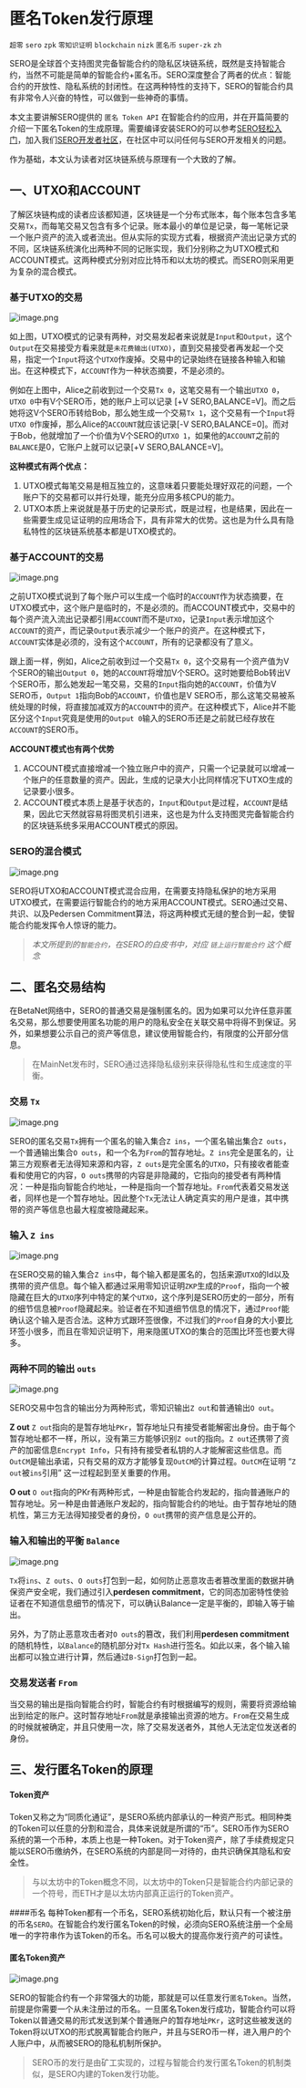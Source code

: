 # 匿名Token发行原理

`超零` `sero` `zpk` `零知识证明` `blockchain` `nizk` `匿名币` `super-zk` `zh`



SERO是全球首个支持图灵完备智能合约的隐私区块链系统，既然是支持智能合约，当然不可能是简单的智能合约+匿名币。SERO深度整合了两者的优点：智能合约的开放性、隐私系统的封闭性。在这两种特性的支持下，SERO的智能合约具有非常令人兴奋的特性，可以做到一些神奇的事情。

本文主要讲解SERO提供的 `匿名 Token API` 在智能合约的应用，并在开篇简要的介绍一下匿名Token的生成原理。需要编译安装SERO的可以参考[SERO轻松入门](http://sero.cash)，加入我们[SERO开发者社区](https://gitter.im/sero-cash/developer?utm_source=share-link&utm_medium=link&utm_campaign=share-link)，在社区中可以问任何与SERO开发相关的问题。

作为基础，本文认为读者对区块链系统与原理有一个大致的了解。



## 一、UTXO和ACCOUNT

了解区块链构成的读者应该都知道，区块链是一个分布式账本，每个账本包含多笔交易`Tx`，而每笔交易又包含有多个记录。账本最小的单位是记录，每一笔帐记录一个账户资产的流入或者流出。但从实际的实现方式看，根据资产流出记录方式的不同，区块链系统演化出两种不同的记账实现，我们分别称之为UTXO模式和ACCOUNT模式。这两种模式分别对应比特币和以太坊的模式。而SERO则采用更为复杂的混合模式。

### 基于UTXO的交易

![image.png](https://upload-images.jianshu.io/upload_images/277023-d4f32a0a0768aca8.png?imageMogr2/auto-orient/strip%7CimageView2/2/w/1240)

如上图，UTXO模式的记录有两种，对交易发起者来说就是`Input`和`Output`，这个`Output`在交易接受方看来就是`未花费输出(UTXO)`，直到交易接受者再发起一个交易，指定一个`Input`将这个`UTXO`作废掉。交易中的记录始终在链接各种输入和输出。在这种模式下，`ACCOUNT`作为一种状态摘要，不是必须的。

例如在上图中，Alice之前收到过一个交易`Tx 0`，这笔交易有一个输出`UTXO 0`，`UTXO 0`中有V个SERO币，她的账户上可以记录 [+V SERO,BALANCE=V]。而之后她将这V个SERO币转给Bob，那么她生成一个交易`Tx 1`，这个交易有一个`Input`将`UTXO 0`作废掉，那么Alice的`ACCOUNT`就应该记录[-V SERO,BALANCE=0]。而对于Bob，他就增加了一个价值为V个SERO的`UTXO 1`，如果他的`ACCOUNT`之前的`BALANCE`是0，它账户上就可以记录[+V SERO,BALANCE=V]。

**这种模式有两个优点：**

1. UTXO模式每笔交易是相互独立的，这意味着只要能处理好双花的问题，一个账户下的交易都可以并行处理，能充分应用多核CPU的能力。
2. UTXO本质上来说就是基于历史的记录形式，既是过程，也是结果，因此在一些需要生成见证证明的应用场合下，具有非常大的优势。这也是为什么具有隐私特性的区块链系统基本都是UTXO模式的。

### 基于ACCOUNT的交易

![image.png](https://upload-images.jianshu.io/upload_images/277023-0ee97ccbafff9d07.png?imageMogr2/auto-orient/strip%7CimageView2/2/w/1240)

之前UTXO模式说到了每个账户可以生成一个临时的`ACCOUNT`作为状态摘要，在UTXO模式中，这个账户是临时的，不是必须的。而ACCOUNT模式中，交易中的每个资产流入流出记录都引用`ACCOUNT`而不是`UTXO`，记录`Input`表示增加这个`ACCOUNT`的资产，而记录`Output`表示减少一个账户的资产。在这种模式下，`ACCOUNT`实体是必须的，没有这个`ACCOUNT`，所有的记录都没有了意义。

跟上面一样，例如，Alice之前收到过一个交易`Tx 0`，这个交易有一个资产值为V个SERO的输出`Output 0`，她的`ACCOUNT`将增加V个SERO。这时她要给Bob转出V个SERO币，那么她发起一笔交易，交易的`Input`指向她的`ACCOUNT`，价值为V SERO币，`Output 1`指向Bob的`ACCOUNT`，价值也是V SERO币，那么这笔交易被系统处理的时候，将直接加减双方的`ACCOUNT`中的资产。在这种模式下，Alice并不能区分这个`Input`究竟是使用的`Output 0`输入的SERO币还是之前就已经存放在`ACCOUNT`的SERO币。

**ACCOUNT模式也有两个优势**

1. ACCOUNT模式直接增减一个独立账户中的资产，只需一个记录就可以增减一个账户的任意数量的资产。因此，生成的记录大小比同样情况下UTXO生成的记录要小很多。
2. ACCOUNT模式本质上是基于状态的，`Input`和`Output`是过程，`ACCOUNT`是结果，因此它天然就容易将图灵机引进来，这也是为什么支持图灵完备智能合约的区块链系统多采用ACCOUNT模式的原因。

### SERO的混合模式

![image.png](https://upload-images.jianshu.io/upload_images/277023-00dcc847debac203.png?imageMogr2/auto-orient/strip%7CimageView2/2/w/1240)

SERO将UTXO和ACCOUNT模式混合应用，在需要支持隐私保护的地方采用UTXO模式，在需要运行智能合约的地方采用ACCOUNT模式。SERO通过交易、共识、以及Pedersen Commitment算法，将这两种模式无缝的整合到一起，使智能合约能发挥令人惊讶的能力。

> _本文所提到的`智能合约`，在SERO的白皮书中，对应 `链上运行智能合约` 这个概念_



## 二、匿名交易结构

在BetaNet网络中，SERO的普通交易是强制匿名的。因为如果可以允许任意非匿名交易，那么想要使用匿名功能的用户的隐私安全在关联交易中将得不到保证。另外，如果想要公示自己的资产等信息，建议使用智能合约，有限度的公开部分信息。

> 在MainNet发布时，SERO通过选择隐私级别来获得隐私性和生成速度的平衡。

### 交易 `Tx`

![image.png](https://upload-images.jianshu.io/upload_images/277023-9c52fb6586e6ba0e.png?imageMogr2/auto-orient/strip%7CimageView2/2/w/1240)

SERO的匿名交易`Tx`拥有一个匿名的输入集合`Z ins`，一个匿名输出集合`Z outs`，一个普通输出集合`O outs`，和一个名为`From`的暂存地址。`Z ins`完全是匿名的，让第三方观察者无法得知来源和内容，`Z outs`是完全匿名的`UTXO`，只有接收者能查看和使用它的内容，`O outs`携带的内容是非隐藏的，它指向的接受者有两种情况：一种是指向智能合约地址，一种是指向一个暂存地址。`From`代表着交易发送者，同样也是一个暂存地址。因此整个`Tx`无法让人确定真实的用户是谁，其中携带的资产等信息也最大程度被隐藏起来。

### 输入 `Z ins`

![image.png](https://upload-images.jianshu.io/upload_images/277023-52d7661f96f8479b.png?imageMogr2/auto-orient/strip%7CimageView2/2/w/1240)


在SERO交易的输入集合`Z ins`中，每个输入都是匿名的，包括来源`UTXO`的Id以及携带的资产信息。每个输入都通过采用零知识证明`ZKP`生成的`Proof`，指向一个被隐藏在巨大的`UTXO`序列中特定的某个`UTXO`，这个序列是SERO历史的一部分，所有的细节信息被`Proof`隐藏起来。验证者在不知道细节信息的情况下，通过`Proof`能确认这个输入是否合法。这种方式跟环签很像，不过我们的`Proof`自身的大小要比环签小很多，而且在零知识证明下，用来隐匿UTXO的集合的范围比环签也要大得多。

### 两种不同的输出 `outs`

![image.png](https://upload-images.jianshu.io/upload_images/277023-01ae40ec8cdfb86f.png?imageMogr2/auto-orient/strip%7CimageView2/2/w/600)

SERO交易中包含的输出分为两种形式，零知识输出`Z out`和普通输出`O out`。

**Z out**
`Z out`指向的是暂存地址`PKr`，暂存地址只有接受者能解密出身份。由于每个暂存地址都不一样，所以，没有第三方能够识别`Z out`的指向。`Z out`还携带了资产的加密信息`Encrypt Info`，只有持有接受者私钥的人才能解密这些信息。而`OutCM`是输出承诺，只有交易的双方才能够复现`OutCM`的计算过程。`OutCM`在证明 “`Z out`被`ins`引用” 这一过程起到至关重要的作用。

**O out**
`O out`指向的PKr有两种形式，一种是由智能合约发起的，指向普通账户的暂存地址。另一种是由普通账户发起的，指向智能合约的地址。由于暂存地址的随机性，第三方无法得知接受者的身份，`O out`携带的资产信息是公开的。


### 输入和输出的平衡 `Balance`

![image.png](https://upload-images.jianshu.io/upload_images/277023-f95d65efdd4e239d.png?imageMogr2/auto-orient/strip%7CimageView2/2/w/400)

`Tx`将`ins`、`Z outs`、`O outs`打包到一起，如何防止恶意攻击者篡改里面的数据并确保资产安全呢，我们通过引入**perdesen commitment**，它的同态加密特性使验证者在不知道信息细节的情况下，可以确认Balance一定是平衡的，即输入等于输出。

另外，为了防止恶意攻击者对`O outs`的篡改，我们利用**perdesen commitment**的随机特性，以`Balance`的随机部分对`Tx Hash`进行签名。如此以来，各个输入输出都可以独立进行计算，然后通过`B-Sign`打包到一起。

### 交易发送者 `From`
当交易的输出是指向智能合约时，智能合约有时根据编写的规则，需要将资源给输出到给定的账户。这时暂存地址`From`就是承接输出资源的地方。`From`在交易生成的时候就被确定，并且只使用一次，除了交易发送者外，其他人无法定位发送者的身份。



## 三、发行匿名Token的原理

#### Token资产
Token又称之为“同质化通证”，是SERO系统内部承认的一种资产形式。相同种类的Token可以任意的分割和混合，具体来说就是所谓的“币”。SERO币作为SERO系统的第一个币种，本质上也是一种Token。对于Token资产，除了手续费规定只能以SERO币缴纳外，在SERO系统的内部是同一对待的，由共识确保其隐私和安全性。

> 与以太坊中的Token概念不同，以太坊中的Token只是智能合约内部记录的一个符号，而ETH才是以太坊内部真正运行的Token资产。

####币名
每种Token都有一个币名，SERO系统初始化后，默认只有一个被注册的币名`SERO`。在智能合约发行匿名Token的时候，必须向SERO系统注册一个全局唯一的字符串作为该Token的币名。币名可以极大的提高你发行资产的可读性。

#### 匿名Token资产

![image.png](https://upload-images.jianshu.io/upload_images/277023-dad514ff5a2f031e.png?imageMogr2/auto-orient/strip%7CimageView2/2/w/1240)

SERO的智能合约有一个非常强大的功能，那就是可以任意发行`匿名Token`。当然，前提是你需要一个从未注册过的币名。一旦匿名Token发行成功，智能合约可以将Token以普通交易的形式发送到某个普通账户的暂存地址`PKr`，这时这些被发送的Token将以UTXO的形式脱离智能合约账户，并且与SERO币一样，进入用户的个人账户中，从而被SERO的隐私机制所保护。

> SERO币的发行是由矿工实现的，过程与智能合约发行匿名Token的机制类似，是SERO内建的Token发行功能。
